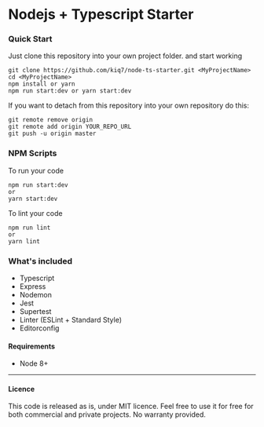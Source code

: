 # Nodejs + Typescript Starter

### Quick Start

Just clone this repository into your own project folder. and start working

```
git clone https://github.com/kiq7/node-ts-starter.git <MyProjectName>
cd <MyProjectName>
npm install or yarn
npm run start:dev or yarn start:dev
```

If you want to detach from this repository into your own repository do this:

```
git remote remove origin
git remote add origin YOUR_REPO_URL
git push -u origin master
```

### NPM Scripts

To run your code

```
npm run start:dev
or
yarn start:dev
```

To lint your code

```
npm run lint
or
yarn lint
```

### What's included

- Typescript
- Express
- Nodemon
- Jest
- Supertest
- Linter (ESLint + Standard Style)
- Editorconfig

#### Requirements

- Node 8+

---

#### Licence

This code is released as is, under MIT licence. Feel free to use it for free for both commercial and private projects. No warranty provided.

